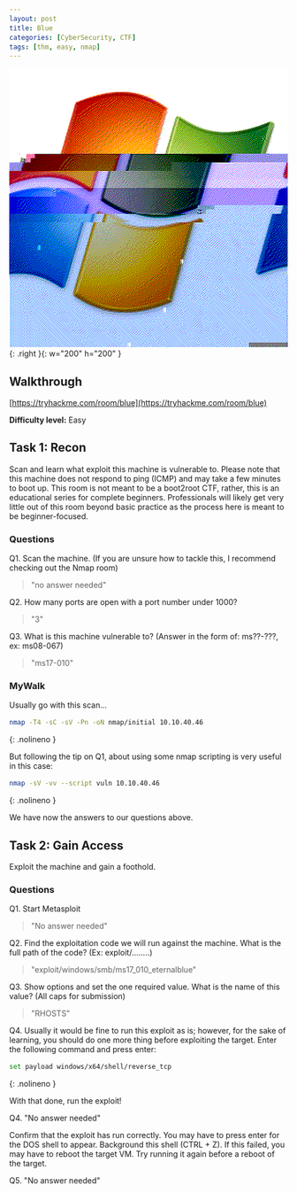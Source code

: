 ```yaml
---
layout: post
title: Blue
categories: [CyberSecurity, CTF]
tags: [thm, easy, nmap]
---
```

![Blue](./assets/blue.gif){: .right }{: w="200" h="200" }
## Walkthrough
[https://tryhackme.com/room/blue](https://tryhackme.com/room/blue)

**Difficulty level:** Easy

## Task 1: Recon
Scan and learn what exploit this machine is vulnerable to. Please note that this machine does not respond to ping (ICMP) and may take a few minutes to boot up. This room is not meant to be a boot2root CTF, rather, this is an educational series for complete beginners. Professionals will likely get very little out of this room beyond basic practice as the process here is meant to be beginner-focused.


### Questions

Q1. Scan the machine. (If you are unsure how to tackle this, I recommend checking out the Nmap room)

> "no answer needed"

Q2. How many ports are open with a port number under 1000?

> "3"

Q3. What is this machine vulnerable to? (Answer in the form of: ms??-???, ex: ms08-067)

> "ms17-010"


### MyWalk

Usually go with this scan...

```bash
nmap -T4 -sC -sV -Pn -oN nmap/initial 10.10.40.46
```
{: .nolineno }

But following the tip on Q1, about using some nmap scripting is very useful in this case:

```bash
nmap -sV -vv --script vuln 10.10.40.46
```
{: .nolineno }

We have now the answers to our questions above.

## Task 2: Gain Access

Exploit the machine and gain a foothold.

### Questions

Q1. Start Metasploit

> "No answer needed"

Q2. Find the exploitation code we will run against the machine. What is the full path of the code? (Ex: exploit/........)

> "exploit/windows/smb/ms17_010_eternalblue"

Q3. Show options and set the one required value. What is the name of this value? (All caps for submission)

> "RHOSTS"

Q4. Usually it would be fine to run this exploit as is; however, for the sake of learning, you should do one more thing before exploiting the target. Enter the following command and press enter:

```bash
set payload windows/x64/shell/reverse_tcp
```
{: .nolineno }

With that done, run the exploit!

Q4. "No answer needed"

Confirm that the exploit has run correctly. You may have to press enter for the DOS shell to appear. Background this shell (CTRL + Z). If this failed, you may have to reboot the target VM. Try running it again before a reboot of the target. 

Q5. "No answer needed"